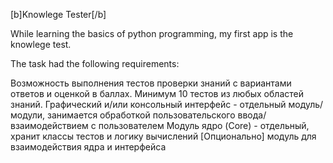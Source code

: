 [b]Knowlege Tester[/b]

While learning the basics of python programming, my first app is the knowlege test.

The task had the following requirements:

Возможность выполнения тестов проверки знаний с вариантами ответов и оценкой в баллах. Минимум 10 тестов из любых областей знаний.
Графический и/или консольный интерфейс - отдельный модуль/модули, занимается обработкой пользовательского ввода/ взаимодействием с пользователем
Модуль ядро (Core) - отдельный, хранит классы тестов и логику вычислений
[Опционально] модуль для взаимодействия ядра и интерфейса
